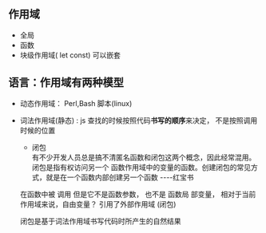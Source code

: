 ## 作用域  
- 全局
- 函数
- 块级作用域( let const)
    可以嵌套

## 语言：作用域有两种模型
- 动态作用域： Perl,Bash 脚本(linux)
- 词法作用域(静态) : js 查找的时候按照代码**书写的顺序**来决定， 不是按照调用时候的位置
    - 闭包  
    有不少开发人员总是搞不清匿名函数和闭包这两个概念，因此经常混用。闭包是指有权访问另一个
    函数作用域中的变量的函数。创建闭包的常见方式，就是在一个函数内部创建另一个函数    ----红宝书

    在函数中被 调用   但是它不是函数参数，  也不是 函数局  部变量， 
    相对于当前作用域来说，自由变量？ 引用了外部作用域 (闭包)

    闭包是基于词法作用域书写代码时所产生的自然结果 
